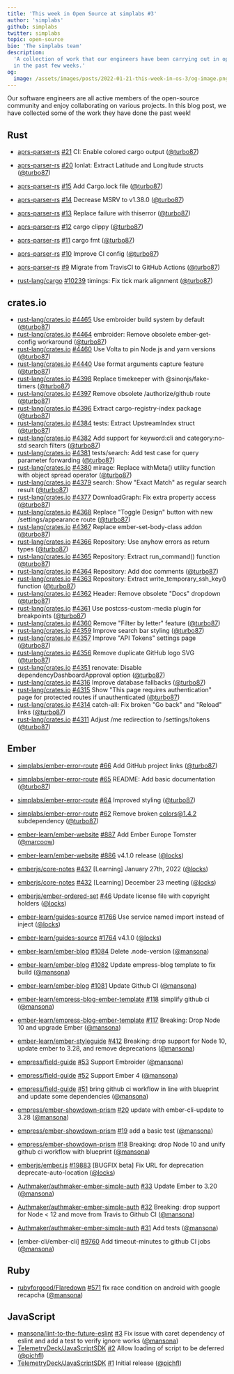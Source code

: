 ```yaml
---
title: 'This week in Open Source at simplabs #3'
author: 'simplabs'
github: simplabs
twitter: simplabs
topic: open-source
bio: 'The simplabs team'
description:
  'A collection of work that our engineers have been carrying out in open-source
  in the past few weeks.'
og:
  image: /assets/images/posts/2022-01-21-this-week-in-os-3/og-image.png
---
```


Our software engineers are all active members of the open-source community and
enjoy collaborating on various projects. In this blog post, we have collected
some of the work they have done the past week!

<!--break-->

## Rust

- [aprs-parser-rs] [#21](https://github.com/Turbo87/aprs-parser-rs/pull/21) CI:
  Enable colored cargo output ([@turbo87])
- [aprs-parser-rs] [#20](https://github.com/Turbo87/aprs-parser-rs/pull/20)
  lonlat: Extract Latitude and Longitude structs ([@turbo87])
- [aprs-parser-rs] [#15](https://github.com/Turbo87/aprs-parser-rs/pull/15) Add
  Cargo.lock file ([@turbo87])
- [aprs-parser-rs] [#14](https://github.com/Turbo87/aprs-parser-rs/pull/14)
  Decrease MSRV to v1.38.0 ([@turbo87])
- [aprs-parser-rs] [#13](https://github.com/Turbo87/aprs-parser-rs/pull/13)
  Replace failure with thiserror ([@turbo87])
- [aprs-parser-rs] [#12](https://github.com/Turbo87/aprs-parser-rs/pull/12)
  cargo clippy ([@turbo87])
- [aprs-parser-rs] [#11](https://github.com/Turbo87/aprs-parser-rs/pull/11)
  cargo fmt ([@turbo87])
- [aprs-parser-rs] [#10](https://github.com/Turbo87/aprs-parser-rs/pull/10)
  Improve CI config ([@turbo87])
- [aprs-parser-rs] [#9](https://github.com/Turbo87/aprs-parser-rs/pull/9)
  Migrate from TravisCI to GitHub Actions ([@turbo87])

- [rust-lang/cargo] [#10239](https://github.com/rust-lang/cargo/pull/10239)
  timings: Fix tick mark alignment ([@turbo87])

## crates.io

- [rust-lang/crates.io]
  [#4465](https://github.com/rust-lang/crates.io/pull/4465) Use embroider build
  system by default ([@turbo87])
- [rust-lang/crates.io]
  [#4464](https://github.com/rust-lang/crates.io/pull/4464) embroider: Remove
  obsolete ember-get-config workaround ([@turbo87])
- [rust-lang/crates.io]
  [#4460](https://github.com/rust-lang/crates.io/pull/4460) Use Volta to pin
  Node.js and yarn versions ([@turbo87])
- [rust-lang/crates.io]
  [#4440](https://github.com/rust-lang/crates.io/pull/4440) Use format arguments
  capture feature ([@turbo87])
- [rust-lang/crates.io]
  [#4398](https://github.com/rust-lang/crates.io/pull/4398) Replace timekeeper
  with @sinonjs/fake-timers ([@turbo87])
- [rust-lang/crates.io]
  [#4397](https://github.com/rust-lang/crates.io/pull/4397) Remove obsolete
  /authorize/github route ([@turbo87])
- [rust-lang/crates.io]
  [#4396](https://github.com/rust-lang/crates.io/pull/4396) Extract
  cargo-registry-index package ([@turbo87])
- [rust-lang/crates.io]
  [#4384](https://github.com/rust-lang/crates.io/pull/4384) tests: Extract
  UpstreamIndex struct ([@turbo87])
- [rust-lang/crates.io]
  [#4382](https://github.com/rust-lang/crates.io/pull/4382) Add support for
  keyword:cli and category:no-std search filters ([@turbo87])
- [rust-lang/crates.io]
  [#4381](https://github.com/rust-lang/crates.io/pull/4381) tests/search: Add
  test case for query parameter forwarding ([@turbo87])
- [rust-lang/crates.io]
  [#4380](https://github.com/rust-lang/crates.io/pull/4380) mirage: Replace
  withMeta() utility function with object spread operator ([@turbo87])
- [rust-lang/crates.io]
  [#4379](https://github.com/rust-lang/crates.io/pull/4379) search: Show "Exact
  Match" as regular search result ([@turbo87])
- [rust-lang/crates.io]
  [#4377](https://github.com/rust-lang/crates.io/pull/4377) DownloadGraph: Fix
  extra property access ([@turbo87])
- [rust-lang/crates.io]
  [#4368](https://github.com/rust-lang/crates.io/pull/4368) Replace "Toggle
  Design" button with new /settings/appearance route ([@turbo87])
- [rust-lang/crates.io]
  [#4367](https://github.com/rust-lang/crates.io/pull/4367) Replace
  ember-set-body-class addon ([@turbo87])
- [rust-lang/crates.io]
  [#4366](https://github.com/rust-lang/crates.io/pull/4366) Repository: Use
  anyhow errors as return types ([@turbo87])
- [rust-lang/crates.io]
  [#4365](https://github.com/rust-lang/crates.io/pull/4365) Repository: Extract
  run_command() function ([@turbo87])
- [rust-lang/crates.io]
  [#4364](https://github.com/rust-lang/crates.io/pull/4364) Repository: Add doc
  comments ([@turbo87])
- [rust-lang/crates.io]
  [#4363](https://github.com/rust-lang/crates.io/pull/4363) Repository: Extract
  write_temporary_ssh_key() function ([@turbo87])
- [rust-lang/crates.io]
  [#4362](https://github.com/rust-lang/crates.io/pull/4362) Header: Remove
  obsolete "Docs" dropdown ([@turbo87])
- [rust-lang/crates.io]
  [#4361](https://github.com/rust-lang/crates.io/pull/4361) Use
  postcss-custom-media plugin for breakpoints ([@turbo87])
- [rust-lang/crates.io]
  [#4360](https://github.com/rust-lang/crates.io/pull/4360) Remove "Filter by
  letter" feature ([@turbo87])
- [rust-lang/crates.io]
  [#4359](https://github.com/rust-lang/crates.io/pull/4359) Improve search bar
  styling ([@turbo87])
- [rust-lang/crates.io]
  [#4357](https://github.com/rust-lang/crates.io/pull/4357) Improve "API Tokens"
  settings page ([@turbo87])
- [rust-lang/crates.io]
  [#4356](https://github.com/rust-lang/crates.io/pull/4356) Remove duplicate
  GitHub logo SVG ([@turbo87])
- [rust-lang/crates.io]
  [#4351](https://github.com/rust-lang/crates.io/pull/4351) renovate: Disable
  dependencyDashboardApproval option ([@turbo87])
- [rust-lang/crates.io]
  [#4316](https://github.com/rust-lang/crates.io/pull/4316) Improve database
  fallbacks ([@turbo87])
- [rust-lang/crates.io]
  [#4315](https://github.com/rust-lang/crates.io/pull/4315) Show "This page
  requires authentication" page for protected routes if unauthenticated
  ([@turbo87])
- [rust-lang/crates.io]
  [#4314](https://github.com/rust-lang/crates.io/pull/4314) catch-all: Fix
  broken "Go back" and "Reload" links ([@turbo87])
- [rust-lang/crates.io]
  [#4311](https://github.com/rust-lang/crates.io/pull/4311) Adjust /me
  redirection to /settings/tokens ([@turbo87])

## Ember

- [simplabs/ember-error-route]
  [#66](https://github.com/simplabs/ember-error-route/pull/66) Add GitHub
  project links ([@turbo87])
- [simplabs/ember-error-route]
  [#65](https://github.com/simplabs/ember-error-route/pull/65) README: Add basic
  documentation ([@turbo87])
- [simplabs/ember-error-route]
  [#64](https://github.com/simplabs/ember-error-route/pull/64) Improved styling
  ([@turbo87])
- [simplabs/ember-error-route]
  [#62](https://github.com/simplabs/ember-error-route/pull/62) Remove broken
  colors@1.4.2 subdependency ([@turbo87])

- [ember-learn/ember-website]
  [#887](https://github.com/ember-learn/ember-website/pull/887) Add Ember Europe
  Tomster ([@marcoow])
- [ember-learn/ember-website]
  [#886](https://github.com/ember-learn/ember-website/pull/886) v4.1.0 release
  ([@locks])

- [emberjs/core-notes] [#437](https://github.com/emberjs/core-notes/pull/437)
  [Learning] January 27th, 2022 ([@locks])
- [emberjs/core-notes] [#432](https://github.com/emberjs/core-notes/pull/432)
  [Learning] December 23 meeting ([@locks])

- [emberjs/ember-ordered-set]
  [#46](https://github.com/emberjs/ember-ordered-set/pull/46) Update license
  file with copyright holders ([@locks])

- [ember-learn/guides-source]
  [#1766](https://github.com/ember-learn/guides-source/pull/1766) Use service
  named import instead of inject ([@locks])
- [ember-learn/guides-source]
  [#1764](https://github.com/ember-learn/guides-source/pull/1764) v4.1.0
  ([@locks])

- [ember-learn/ember-blog]
  [#1084](https://github.com/ember-learn/ember-blog/pull/1084) Delete
  .node-version ([@mansona])
- [ember-learn/ember-blog]
  [#1082](https://github.com/ember-learn/ember-blog/pull/1082) Update
  empress-blog template to fix build ([@mansona])
- [ember-learn/ember-blog]
  [#1081](https://github.com/ember-learn/ember-blog/pull/1081) Update Github CI
  ([@mansona])

- [ember-learn/empress-blog-ember-template]
  [#118](https://github.com/ember-learn/empress-blog-ember-template/pull/118)
  simplify github ci ([@mansona])
- [ember-learn/empress-blog-ember-template]
  [#117](https://github.com/ember-learn/empress-blog-ember-template/pull/117)
  Breaking: Drop Node 10 and upgrade Ember ([@mansona])

- [ember-learn/ember-styleguide]
  [#412](https://github.com/ember-learn/ember-styleguide/pull/412) Breaking:
  drop support for Node 10, update ember to 3.28, and remove deprecations
  ([@mansona])

- [empress/field-guide] [#53](https://github.com/empress/field-guide/pull/53)
  Support Embroider ([@mansona])
- [empress/field-guide] [#52](https://github.com/empress/field-guide/pull/52)
  Support Ember 4 ([@mansona])
- [empress/field-guide] [#51](https://github.com/empress/field-guide/pull/51)
  bring github ci workflow in line with blueprint and update some dependencies
  ([@mansona])

- [empress/ember-showdown-prism]
  [#20](https://github.com/empress/ember-showdown-prism/pull/20) update with
  ember-cli-update to 3.28 ([@mansona])
- [empress/ember-showdown-prism]
  [#19](https://github.com/empress/ember-showdown-prism/pull/19) add a basic
  test ([@mansona])
- [empress/ember-showdown-prism]
  [#18](https://github.com/empress/ember-showdown-prism/pull/18) Breaking: drop
  Node 10 and unify github ci workflow with blueprint ([@mansona])

- [emberjs/ember.js] [#19883](https://github.com/emberjs/ember.js/pull/19883)
  [BUGFIX beta] Fix URL for deprecation deprecate-auto-location ([@locks])

- [Authmaker/authmaker-ember-simple-auth]
  [#33](https://github.com/Authmaker/authmaker-ember-simple-auth/pull/33) Update
  Ember to 3.20 ([@mansona])
- [Authmaker/authmaker-ember-simple-auth]
  [#32](https://github.com/Authmaker/authmaker-ember-simple-auth/pull/32)
  Breaking: drop support for Node < 12 and move from Travis to Github CI
  ([@mansona])
- [Authmaker/authmaker-ember-simple-auth]
  [#31](https://github.com/Authmaker/authmaker-ember-simple-auth/pull/31) Add
  tests ([@mansona])

- [ember-cli/ember-cli]
  [#9760](https://github.com/ember-cli/ember-cli/pull/9760) Add timeout-minutes
  to github CI jobs ([@mansona])

## Ruby

- [rubyforgood/Flaredown]
  [#571](https://github.com/rubyforgood/Flaredown/pull/571) fix race condition
  on android with google recapcha ([@mansona])

## JavaScript

- [mansona/lint-to-the-future-eslint]
  [#3](https://github.com/mansona/lint-to-the-future-eslint/pull/3) Fix issue
  with caret dependency of eslint and add a test to verify ignore works
  ([@mansona])
- [TelemetryDeck/JavaScriptSDK]
  [#2](https://github.com/TelemetryDeck/JavaScriptSDK/pull/2) Allow loading of
  script to be deferred ([@pichfl])
- [TelemetryDeck/JavaScriptSDK]
  [#1](https://github.com/TelemetryDeck/JavaScriptSDK/pull/1) Initial release
  ([@pichfl])

[rust-lang/crates.io]: https://github.com/rust-lang/crates.io/
[rust-lang/crates.io]: https://github.com/rust-lang/crates.io/
[rubyforgood/flaredown]: https://github.com/rubyforgood/Flaredown/
[mansona/lint-to-the-future-eslint]:
  https://github.com/mansona/lint-to-the-future-eslint/
[telemetrydeck/javascriptsdk]: https://github.com/TelemetryDeck/JavaScriptSDK/
[rust-lang/cargo]: https://github.com/rust-lang/cargo/
[ember-learn/ember-website]: https://github.com/ember-learn/ember-website/
[emberjs/core-notes]: https://github.com/emberjs/core-notes/
[emberjs/ember-ordered-set]: https://github.com/emberjs/ember-ordered-set/
[ember-learn/ember-blog]: https://github.com/ember-learn/ember-blog/
[ember-learn/empress-blog-ember-template]:
  https://github.com/ember-learn/empress-blog-ember-template/
[ember-learn/ember-styleguide]: https://github.com/ember-learn/ember-styleguide/
[empress/ember-showdown-prism]: https://github.com/empress/ember-showdown-prism/
[empress/field-guide]: https://github.com/empress/field-guide/
[emberjs/ember.js]: https://github.com/emberjs/ember.js/
[authmaker/authmaker-ember-simple-auth]:
  https://github.com/Authmaker/authmaker-ember-simple-auth/
[aprs-parser-rs]: https://github.com/aprs-parser-rs/
[simplabs/ember-simple-auth]: https://github.com/simplabs/ember-simple-auth/
[simplabs/playbook]: https://github.com/simplabs/playbook/
[ember-cli/ember-exam]: https://github.com/ember-cli/ember-exam/
[simplabs/ember-error-route]: https://github.com/simplabs/ember-error-route/
[emberjs/ember-string]: https://github.com/emberjs/ember-string/
[ember-learn/guides-source]: https://github.com/ember-learn/guides-source/
[mansona/ember-body-class]: https://github.com/mansona/ember-body-class/
[empress/broccoli-static-site-json]:
  https://github.com/empress/broccoli-static-site-json/
[empress/empress-blog]: https://github.com/empress/empress-blog/
[empress/empress-blog-casper-template]:
  https://github.com/empress/empress-blog-casper-template/
[empress/ember-cli-showdown]: https://github.com/empress/ember-cli-showdown
[mansona/ember-cli-notifications]:
  https://github.com/mansona/ember-cli-notifications
[simplabs/ember-intl-analyzer]: https://github.com/simplabs/ember-intl-analyzer
[nickschot/ember-mobile-menu]: https://github.com/nickschot/ember-mobile-menu
[simplabs/ember-promise-modals]:
  https://github.com/simplabs/ember-promise-modals
[oscard0m/npm-snapshot]: https://github.com/oscard0m/npm-snapshot
[commitizen/cz-conventional-changelog]:
  https://github.com/commitizen/cz-conventional-changelog
[mansona/chris.manson.ie]: https://github.com/mansona/chris.manson.ie
[@turbo87]: https://github.com/Turbo87/
[@pichfl]: https://github.com/pichfl/
[@mansona]: https://github.com/mansona/
[@mikek2252]: https://github.com/Mikek2252/
[@candunaj]: https://github.com/Candunaj/
[@locks]: https://github.com/locks/
[@marcoow]: https://github.com/marcoow/
[@nickschot]: https://github.com/nickschot
[@bobrimperator]: https://github.com/BobrImperator/
[@oscard0m]: https://github.com/oscard0m/
[contact]: https://simplabs.com/contact/
